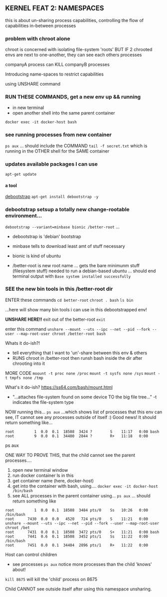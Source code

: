 
## KERNEL FEAT 2: NAMESPACES
this is about un-sharing process capabilities, controlling the flow of capabilities in-between processes

### problem with chroot alone
chroot is concerned with isolating file-system 'roots'
BUT IF 2 chrooted envs are next to one-another, they can see each others processes

companyA process can KILL companyB processes

Introducing name-spaces to restrict capabilities

using UNSHARE command

### RUN THESE COMMANDS, get a new env up && running
- in new terminal
- open another shell into the same parent container
```
docker exec -it docker-host bash
```

### see running processes from new container
```ps aux```
... should include the COMMAND ```tail -f secret.txt``` which is running in the OTHER shell for the SAME container

### updates available packages I can use
```apt-get update```

#### a tool
[debootstrap](https://wiki.debian.org/Debootstrap)
```apt-get install debootstrap -y```

### debootstrap setsup a totally new change-rootable environment...
```debootstrap --variant=minbase bionic /better-root```
...
- debootstrap is 'debian' bootstrap

- minbase tells to download least amt of stuff necessary
- bionic is kind of ubuntu
- /better-root is new root name
... gets the bare minimunm stuff (filesystem stuff) needed to run a debian-based ubuntu
... should end terminal output with ```Base system installed successfully```

### SEE the new bin tools in this /better-root dir
ENTER these commands
```cd better-root```
```chroot . bash```
```ls bin```

...here will show many bin tools i can use in this debootstrapped env!





**UNSHARE HERE!!**
exit out of the better-root
```exit```

enter this command
```unshare --mount --uts --ipc --net --pid --fork --user --map-root-user chroot /better-root bash```

Whats it do-ish?!
- tell everything that I want to 'un'-share between this env & others
- RUNS chroot in /better-root then runsh bash inside the dir after chrooting into it

MORE CODE
```moount -t proc none /proc```
```mount -t sysfs none /sys```
```mount -t tmpfs none /tmp```

What's it do-ish?
https://ss64.com/bash/mount.html
- "...attaches file-system found on some device TO the big file tree..."
-t indicates the file-system type


NOW running this...
```ps aux```
...which shows list of processes that this env can see, IT cannot see any processes outside of itself :) Good news! It should return something like...
```USER       PID %CPU %MEM    VSZ   RSS TTY      STAT START   TIME COMMAND
root         1  0.0  0.1  18508  3424 ?        S    11:17   0:00 bash
root         9  0.0  0.1  34400  2844 ?        R+   11:18   0:00
``` 
ps aux

ONE WAY TO PROVE THIS, that the child cannot see the parent processes....
1. open new terminal window
2. run docker container ls in this
3. get container name (here, docker-host)
4. get into the container with bash, using....
```docker exec -it docker-host /bin/bash```
5. see ALL processes in the parent container using...
```ps aux```
...
should return something like
```USER       PID %CPU %MEM    VSZ   RSS TTY      STAT START   TIME COMMAND
root         1  0.0  0.1  18508  3484 pts/0    Ss   10:26   0:00 /bin/bash
root      7430  0.0  0.0   4520   724 pts/0    S    11:21   0:00 unshare --mount --uts --ipc --net --pid --fork --user --map-root-user chroot /bet
root      7431  0.0  0.1  18508  3472 pts/0    S+   11:21   0:00 bash
root      7441  0.6  0.1  18508  3452 pts/1    Ss   11:22   0:00 /bin/bash
root      7451  0.0  0.1  34404  2896 pts/1    R+   11:22   0:00 
```

Host can control children
- see processes
```ps aux```
notice more processes than the child 'knows' about!

```kill 8675``` will kill the 'child' process on 8675

Child CANNOT see outside itself after using this namespace unsharing.